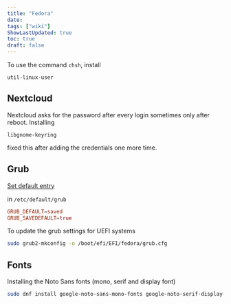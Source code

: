 ```yaml
---
title: "Fedora"
date: 
tags: ["wiki"]
ShowLastUpdated: true
toc: true
draft: false
---
```



To use the command `chsh`, install

    util-linux-user

## Nextcloud

Nextcloud asks for the password after every login sometimes only after reboot. Installing

    libgnome-keyring

fixed this after adding the credentials one more time.

## Grub

[Set default entry](https://docs.fedoraproject.org/en-US/fedora/rawhide/system-administrators-guide/kernel-module-driver-configuration/Working_with_the_GRUB_2_Boot_Loader/)

in `/etc/default/grub`

```conf
GRUB_DEFAULT=saved
GRUB_SAVEDEFAULT=true
```

To update the grub settings for UEFI systems

```sh
sudo grub2-mkconfig -o /boot/efi/EFI/fedora/grub.cfg
```

## Fonts

Installing the Noto Sans fonts (mono, serif and display font)

```sh
sudo dnf install google-noto-sans-mono-fonts google-noto-serif-display-fonts google-noto-sans-display-fonts
```
